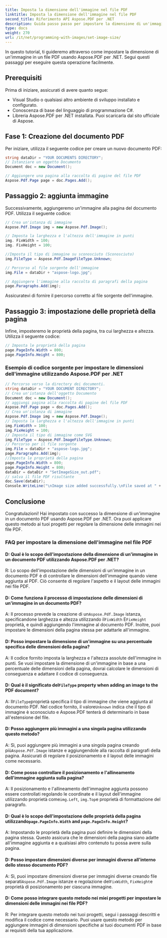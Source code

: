 ```yaml
---
title: Imposta la dimensione dell'immagine nel file PDF
linktitle: Imposta la dimensione dell'immagine nel file PDF
second_title: Riferimento API Aspose.PDF per .NET
description: Guida passo passo per impostare la dimensione di un'immagine in un file PDF utilizzando Aspose.PDF per .NET.
type: docs
weight: 270
url: /it/net/programming-with-images/set-image-size/
---
```

In questo tutorial, ti guideremo attraverso come impostare la dimensione di un'immagine in un file PDF usando Aspose.PDF per .NET. Segui questi passaggi per eseguire questa operazione facilmente.

## Prerequisiti

Prima di iniziare, assicurati di avere quanto segue:

- Visual Studio o qualsiasi altro ambiente di sviluppo installato e configurato.
- Conoscenza di base del linguaggio di programmazione C#.
- Libreria Aspose.PDF per .NET installata. Puoi scaricarla dal sito ufficiale di Aspose.

## Fase 1: Creazione del documento PDF

Per iniziare, utilizza il seguente codice per creare un nuovo documento PDF:

```csharp
string dataDir = "YOUR DOCUMENTS DIRECTORY";
// Istanziare un oggetto Documento
Document doc = new Document();

// Aggiungere una pagina alla raccolta di pagine del file PDF
Aspose.Pdf.Page page = doc.Pages.Add();
```

## Passaggio 2: aggiunta immagine

Successivamente, aggiungeremo un'immagine alla pagina del documento PDF. Utilizza il seguente codice:

```csharp
// Crea un'istanza di immagine
Aspose.Pdf.Image img = new Aspose.Pdf.Image();

// Imposta la larghezza e l'altezza dell'immagine in punti
img. FixWidth = 100;
img. FixHeight = 100;

//Imposta il tipo di immagine su sconosciuto (Sconosciuto)
img.FileType = Aspose.Pdf.ImageFileType.Unknown;

// Percorso al file sorgente dell'immagine
img.File = dataDir + "aspose-logo.jpg";

// Aggiungere l'immagine alla raccolta di paragrafi della pagina
page.Paragraphs.Add(img);
```

Assicuratevi di fornire il percorso corretto al file sorgente dell'immagine.

## Passaggio 3: impostazione delle proprietà della pagina

Infine, imposteremo le proprietà della pagina, tra cui larghezza e altezza. Utilizza il seguente codice:

```csharp
// Imposta le proprietà della pagina
page.PageInfo.Width = 800;
page.PageInfo.Height = 800;
```

### Esempio di codice sorgente per impostare le dimensioni dell'immagine utilizzando Aspose.PDF per .NET 
```csharp
// Percorso verso la directory dei documenti.
string dataDir = "YOUR DOCUMENT DIRECTORY";
// Crea un'istanza dell'oggetto Documento
Document doc = new Document();
// aggiungi pagina alla raccolta di pagine del file PDF
Aspose.Pdf.Page page = doc.Pages.Add();
// Crea un'istanza di immagine
Aspose.Pdf.Image img = new Aspose.Pdf.Image();
// Imposta la larghezza e l'altezza dell'immagine in punti
img.FixWidth = 100;
img.FixHeight = 100;
// Imposta il tipo di immagine come SVG
img.FileType = Aspose.Pdf.ImageFileType.Unknown;
// Percorso per il file sorgente
img.File = dataDir + "aspose-logo.jpg";
page.Paragraphs.Add(img);
//Imposta le proprietà della pagina
page.PageInfo.Width = 800;
page.PageInfo.Height = 800;
dataDir = dataDir + "SetImageSize_out.pdf";
// salva il file PDF risultante
doc.Save(dataDir);
Console.WriteLine("\nImage size added successfully.\nFile saved at " + dataDir);
```

## Conclusione

Congratulazioni! Hai impostato con successo la dimensione di un'immagine in un documento PDF usando Aspose.PDF per .NET. Ora puoi applicare questo metodo ai tuoi progetti per regolare la dimensione delle immagini nei file PDF.

### FAQ per impostare la dimensione dell'immagine nel file PDF

#### D: Qual è lo scopo dell'impostazione della dimensione di un'immagine in un documento PDF utilizzando Aspose.PDF per .NET?

R: Lo scopo dell'impostazione delle dimensioni di un'immagine in un documento PDF è di controllare le dimensioni dell'immagine quando viene aggiunta al PDF. Ciò consente di regolare l'aspetto e il layout delle immagini nei file PDF.

#### D: Come funziona il processo di impostazione delle dimensioni di un'immagine in un documento PDF?

 A: Il processo prevede la creazione di un`Aspose.Pdf.Image` istanza, specificandone larghezza e altezza utilizzando il`FixWidth` E`FixHeight` proprietà, e quindi aggiungendo l'immagine al documento PDF. Inoltre, puoi impostare le dimensioni della pagina stessa per adattarle all'immagine.

#### D: Posso impostare la dimensione di un'immagine su una percentuale specifica delle dimensioni della pagina?

A: Il codice fornito imposta la larghezza e l'altezza assolute dell'immagine in punti. Se vuoi impostare la dimensione di un'immagine in base a una percentuale delle dimensioni della pagina, dovrai calcolare le dimensioni di conseguenza e adattare il codice di conseguenza.

####  D: Qual è il significato del`FileType` property when adding an image to the PDF document?

 A: Il`FileType`proprietà specifica il tipo di immagine che viene aggiunta al documento PDF. Nel codice fornito, il valore`Unknown` indica che il tipo di immagine è sconosciuto e Aspose.PDF tenterà di determinarlo in base all'estensione del file.

#### D: Posso aggiungere più immagini a una singola pagina utilizzando questo metodo?

 A: Sì, puoi aggiungere più immagini a una singola pagina creando più`Aspose.Pdf.Image` istanze e aggiungendole alla raccolta di paragrafi della pagina. Assicurati di regolare il posizionamento e il layout delle immagini come necessario.

#### D: Come posso controllare il posizionamento e l'allineamento dell'immagine aggiunta sulla pagina?

 A: Il posizionamento e l'allineamento dell'immagine aggiunta possono essere controllati regolando le coordinate e il layout dell'immagine utilizzando proprietà come`img.Left`, `img.Top`e proprietà di formattazione del paragrafo.

####  D: Qual è lo scopo dell'impostazione delle proprietà della pagina utilizzando`page.PageInfo.Width` and `page.PageInfo.Height`?

A: Impostando le proprietà della pagina puoi definire le dimensioni della pagina stessa. Questo assicura che le dimensioni della pagina siano adatte all'immagine aggiunta e a qualsiasi altro contenuto tu possa avere sulla pagina.

#### D: Posso impostare dimensioni diverse per immagini diverse all'interno dello stesso documento PDF?

 A: Sì, puoi impostare dimensioni diverse per immagini diverse creando file separati`Aspose.Pdf.Image` istanze e regolazione del`FixWidth`, `FixHeight`e proprietà di posizionamento per ciascuna immagine.

#### D: Come posso integrare questo metodo nei miei progetti per impostare le dimensioni delle immagini nei file PDF?

R: Per integrare questo metodo nei tuoi progetti, segui i passaggi descritti e modifica il codice come necessario. Puoi usare questo metodo per aggiungere immagini di dimensioni specifiche ai tuoi documenti PDF in base ai requisiti della tua applicazione.
